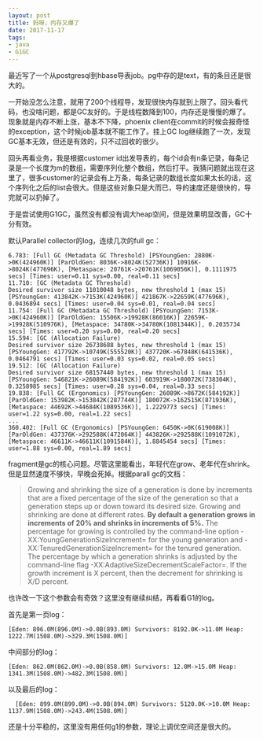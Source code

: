 ```yaml
---
layout: post
title: 妈呀，内存又爆了
date: 2017-11-17
tags:
- java
- G1GC
---
```


最近写了一个从postgresql到hbase导表job。pg中存的是text，有的条目还是很大的。

一开始没怎么注意，就用了200个线程导，发现很快内存就到上限了。回头看代码，也没啥问题，都是GC友好的。于是线程数降到100，内存还是慢慢的爆了。现象就是内存不断上涨，基本不下降，phoenix client在commit的时候会报奇怪的exception，这个时候job基本就不能工作了。挂上GC log继续跑了一次，发现GC基本无效，但还是有效的，只不过回收的很少。

回头再看业务，我是根据customer id出发导表的，每个id会有n条记录，每条记录是一个长度为m的数组，需要序列化整个数组，然后打平。我猜问题就出现在这里了，很多customer的记录会有上万条，每条记录的数组长度如果太长的话，这个序列化之后的list会很大。但是这些对象只是大而已，导的速度还是很快的，导完就可以扔掉了。

于是尝试使用G1GC，虽然没有都没有调大heap空间，但是效果明显改善，GC十分有效。

默认Parallel collector的log，连续几次的full gc：

```
6.783: [Full GC (Metadata GC Threshold) [PSYoungGen: 2880K->0K(424960K)] [ParOldGen: 8036K->8024K(52736K)] 10916K->8024K(477696K), [Metaspace: 20761K->20761K(1069056K)], 0.1111975 secs] [Times: user=0.11 sys=0.00, real=0.11 secs]
11.710: [GC (Metadata GC Threshold)
Desired survivor size 11010048 bytes, new threshold 1 (max 15)
[PSYoungGen: 413842K->7153K(424960K)] 421867K->22659K(477696K), 0.0436894 secs] [Times: user=0.04 sys=0.01, real=0.04 secs]
11.754: [Full GC (Metadata GC Threshold) [PSYoungGen: 7153K->0K(424960K)] [ParOldGen: 15506K->19928K(86016K)] 22659K->19928K(510976K), [Metaspace: 34780K->34780K(1081344K)], 0.2035734 secs] [Times: user=0.20 sys=0.00, real=0.20 secs]
15.594: [GC (Allocation Failure)
Desired survivor size 26738688 bytes, new threshold 1 (max 15)
[PSYoungGen: 417792K->10749K(555520K)] 437720K->67848K(641536K), 0.0464791 secs] [Times: user=0.03 sys=0.02, real=0.05 secs]
19.512: [GC (Allocation Failure)
Desired survivor size 68157440 bytes, new threshold 1 (max 15)
[PSYoungGen: 546821K->26089K(584192K)] 603919K->180072K(738304K), 0.3258985 secs] [Times: user=0.28 sys=0.04, real=0.33 secs]
19.838: [Full GC (Ergonomics) [PSYoungGen: 26089K->8672K(584192K)] [ParOldGen: 153982K->153842K(287744K)] 180072K->162515K(871936K), [Metaspace: 44692K->44684K(1089536K)], 1.2229773 secs] [Times: user=1.22 sys=0.00, real=1.22 secs]
...
360.402: [Full GC (Ergonomics) [PSYoungGen: 6450K->0K(619008K)] [ParOldGen: 437376K->292588K(472064K)] 443826K->292588K(1091072K), [Metaspace: 46611K->46611K(1091584K)], 1.8845454 secs] [Times: user=1.88 sys=0.00, real=1.89 secs]
```

fragment是gc的核心问题。尽管这里能看出，年轻代在grow、老年代在shrink。但是显然速度不够快，早晚会死掉。根据parall gc的文档：

> Growing and shrinking the size of a generation is done by increments that are a fixed percentage of the size of the generation so that a generation steps up or down toward its desired size. Growing and shrinking are done at different rates. **By default a generation grows in increments of 20% and shrinks in increments of 5%.** The percentage for growing is controlled by the command-line option -XX:YoungGenerationSizeIncrement=<Y> for the young generation and -XX:TenuredGenerationSizeIncrement=<T> for the tenured generation. The percentage by which a generation shrinks is adjusted by the command-line flag -XX:AdaptiveSizeDecrementScaleFactor=<D>. If the growth increment is X percent, then the decrement for shrinking is X/D percent.

也许改一下这个参数会有奇效？这里没有继续纠结，再看看G1的log。

首先是第一页log：

```
[Eden: 896.0M(896.0M)->0.0B(893.0M) Survivors: 8192.0K->11.0M Heap: 1222.7M(1508.0M)->329.3M(1508.0M)]
```

中间部分的log：

```
[Eden: 862.0M(862.0M)->0.0B(858.0M) Survivors: 12.0M->15.0M Heap: 1341.3M(1508.0M)->482.3M(1508.0M)]
```

以及最后的log：

```
  [Eden: 899.0M(899.0M)->0.0B(894.0M) Survivors: 5120.0K->10.0M Heap: 1137.9M(1508.0M)->243.4M(1508.0M)]
```

还是十分平稳的，这里没有用任何g1的参数，理论上调优空间还是很大的。


